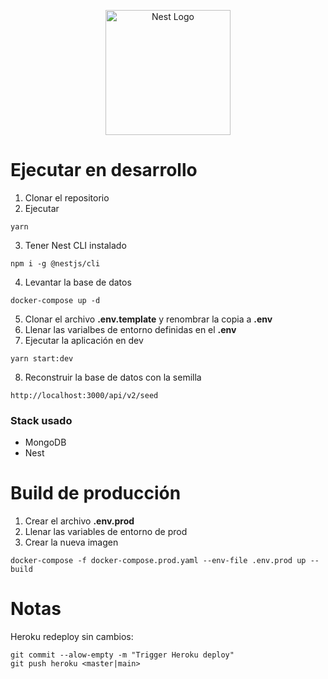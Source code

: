 <p align="center">
  <a href="http://nestjs.com/" target="blank"><img src="https://nestjs.com/img/logo-small.svg" width="200" alt="Nest Logo" /></a>
</p>

# Ejecutar en desarrollo

1. Clonar el repositorio
2. Ejecutar
```
yarn
```
3. Tener Nest CLI instalado
```
npm i -g @nestjs/cli
```
4. Levantar la base de datos
```
docker-compose up -d
```
5. Clonar el archivo __.env.template__ y renombrar la copia a __.env__
6. Llenar las varialbes de entorno definidas en el __.env__
7. Ejecutar la aplicación en dev
```
yarn start:dev
```
8. Reconstruir la base de datos con la semilla
```
http://localhost:3000/api/v2/seed
```

### Stack usado
* MongoDB
* Nest

# Build de producción
1. Crear el archivo  __.env.prod__
2. Llenar las variables de entorno de prod
3. Crear la nueva imagen
```
docker-compose -f docker-compose.prod.yaml --env-file .env.prod up --build
```

# Notas
Heroku redeploy sin cambios:
```
git commit --alow-empty -m "Trigger Heroku deploy"
git push heroku <master|main>
```
